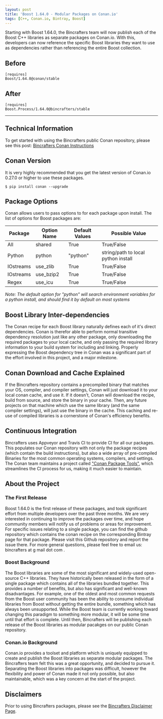 ```yaml
---
layout: post
title: 'Boost 1.64.0 - Modular Packages on Conan.io'
tags: [C++, Conan.io, Bintray, Boost]
---
```


Starting with Boost 1.64.0, the Bincrafters team will now publish each of the Boost C++ libraries as separate packages on Conan.io. With this, developers can now reference the specific Boost libraries they want to use as dependencies rather than referencing the entire Boost collection. 

## Before
```
[requires]
Boost/1.64.0@conan/stable
```

## After
```
[requires]
Boost.Process/1.64.0@bincrafters/stable
```
 
---

## Technical Information
To get started with using the Bincrafters public Conan repository, please see this post: [Bincrafters Conan Instructions](https://bincrafters.github.io/2017/06/06/using-bincrafters-conan-repository)

## Conan Version
It is very highly recommended that you get the latest version of Conan.io 0.27.0 or higher to use these packages.  

	$ pip install conan --upgrade

## Package Options
Conan allows users to pass options to for each package upon install. The list of options for Boost packages are: 

|Package        |Option Name		| Default Values   | Possible Value    
|---------------|---------------------|-------------------|------------------
|All				|shared					| True                | True/False         
|Python			|python					| "python"          | string/path to local python install 
|IOstreams		|use_zlib				| True                | True/False         
|IOstreams		|use_bzip2				| True                | True/False  
|Regex			|use_icu					| True                | True/False  

*Note: The default option for "python" will search environment variables for a python install, and should find it by default on most systems*

## Boost Library Inter-dependencies
The Conan recipe for each Boost library naturally defines each of it's direct dependencies. Conan is therefor able to perform normal transitive dependency resolution just like any other package, only downloading the required packages to your local cache, and only passing the required library information to your build system for including and linking.  Properly expressing the Boost dependency tree in Conan was a significant part of the effort involved in this project, and a major milestone. 

## Conan Download and Cache Explained
If the Bincrafters repository contains a precompiled binary that matches your OS, compiler, and compiler settings, Conan will just download it to your local conan cache, and use it.  If it doesn't, Conan will download the recipe, build from source, and store the binary in your cache. Then, any future projects on that machine which use the same library (and the same compiler settings), will just use the binary in the cache.  This caching and re-use of compiled libraries is a cornerstone of Conan's efficiency benefits. 

## Continuous Integration
Bincrafters uses Appveyor and Travis CI to provide CI for all our packages.  This populates our Conan repository with not only the package recipes (which contain the build instructions), but also a wide array of pre-compiled Binaries for the most common operating systems, compilers, and settings.  The Conan team maintains a project called ["Conan Package Tools"](https://github.com/conan-io/conan-package-tools), which streamlines the CI process for us, making it much easier to maintain. 

## About the Project

### The First Release
Boost 1.64.0 is the first release of these packages, and took significant effort from multiple developers over the past three months.  We are very interested in continuing to improve the packages over time, and hope community members will notify us of problems or areas for improvement.  For specific issues relating to a single package, you can find the github repository which contains the conan recipe on the corresponding Bintray page for that package.  Please visit this Github repository and report the issue there.  For more general questions, please feel free to email us: bincrafters at g mail dot com .

### Boost Background
The Boost libraries are some of the most significant and widely-used open-source C++ libraries.  They have historically been released in the form of a single package which contains all of the libraries bundled together.  This provides a number of benefits, but also has significant and well-known disadvantages. For example, one of the oldest and most common requests from the Boost user community has been the ability to consume individual libraries from Boost without getting the entire bundle, something which has always been unsupported. While the Boost team is currently working toward changing this paradigm to something more modular, it will be some time until that effort is complete. Until then, Bincrafters will be publishing each release of the Boost libraries as modular pacakges on our public Conan repository.

### Conan.io Background
Conan.io provides a toolset and platform which is uniquely equipped to create and publish the Boost libraries as separate modular packages. The Bincrafters team felt this was a great opportunity, and decided to pursue it. Separating the Boost libraries into packages was difficult, however the flexibility and power of Conan made it not only possible, but also maintainable, which was a key concern at the start of the project.

## Disclaimers
Prior to using Bincrafters packages, please see the [Bincrafters Disclaimer Page](https://bincrafters.github.io/2017/05/01/bincrafters-package-disclaimers.md). 